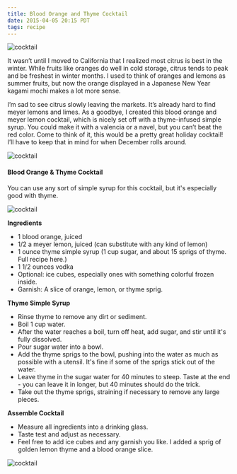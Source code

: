 ```yaml
---
title: Blood Orange and Thyme Cocktail
date: 2015-04-05 20:15 PDT
tags: recipe
---
```


<img src="/images/blog/cocktail-1.png" alt="cocktail" class="post-image" />

It wasn’t until I moved to California that I realized most citrus is best in the
winter. While fruits like oranges do well in cold storage, citrus tends to peak
and be freshest in winter months. I used to think of oranges and lemons as
summer fruits, but now the orange displayed in a Japanese New Year kagami mochi
makes a lot more sense.

I’m sad to see citrus slowly leaving the markets. It’s already hard to find
meyer lemons and limes. As a goodbye, I created this blood orange and meyer
lemon cocktail, which is nicely set off with a thyme-infused simple syrup. You
could make it with a valencia or a navel, but you can’t beat the red color. Come
to think of it, this would be a pretty great holiday cocktail! I’ll have to keep
that in mind for when December rolls around.

<img src="/images/blog/cocktail-2.png" alt="cocktail" class="post-image" />

#### Blood Orange & Thyme Cocktail

You can use any sort of simple syrup for this cocktail, but it's especially good
with thyme.

<img src="/images/blog/cocktail-4.png" alt="cocktail" class="post-image" />

__Ingredients__

- 1 blood orange, juiced
- 1/2 a meyer lemon, juiced (can substitute with any kind of lemon)
- 1 ounce thyme simple syrup (1 cup sugar, and about 15 sprigs of thyme. Full recipe here.)
- 1 1/2 ounces vodka
- Optional: ice cubes, especially ones with something colorful frozen inside.
- Garnish: A slice of orange, lemon, or thyme sprig.


__Thyme Simple Syrup__

- Rinse thyme to remove any dirt or sediment.
- Boil 1 cup water.
- After the water reaches a boil, turn off heat, add sugar, and stir until it's fully dissolved.
- Pour sugar water into a bowl.
- Add the thyme sprigs to the bowl, pushing into the water as much as possible with a utensil. It's fine if some of the sprigs stick out of the water.
- Leave thyme in the sugar water for 40 minutes to steep. Taste at the end - you can leave it in longer, but 40 minutes should do the trick.
- Take out the thyme sprigs, straining if necessary to remove any large pieces.


__Assemble Cocktail__

- Measure all ingredients into a drinking glass.
- Taste test and adjust as necessary.
- Feel free to add ice cubes and any garnish you like. I added a sprig of golden lemon thyme and a blood orange slice.

<img src="/images/blog/cocktail-3.png" alt="cocktail" class="post-image" />

